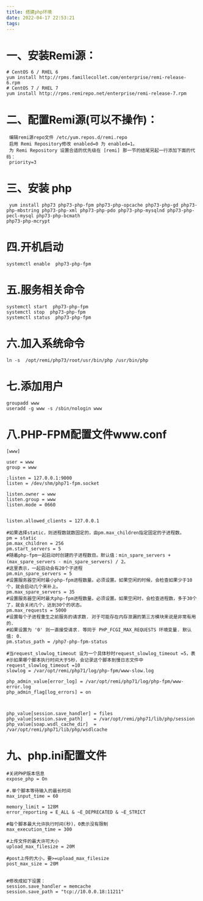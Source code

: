 ```yaml
---
title: 搭建php环境
date: 2022-04-17 22:53:21
tags:
---
```

# 一、安装Remi源：

    # CentOS 6 / RHEL 6
    yum install http://rpms.famillecollet.com/enterprise/remi-release-6.rpm
    # CentOS 7 / RHEL 7
    yum install http://rpms.remirepo.net/enterprise/remi-release-7.rpm
 
 
# 二、配置Remi源(可以不操作)：
 
     编辑remi源repo文件 /etc/yum.repos.d/remi.repo
     启用 Remi Repository修改 enabled=0 为 enabled=1。
     为 Remi Repository 设置合适的优先级在 [remi] 那一节的结尾另起一行添加下面的代码：
     priority=3    
    
    
# 三、安装 php

     yum install php73 php73-php-fpm php73-php-opcache php73-php-gd php73-php-mbstring php73-php-xml php73-php-pdo php73-php-mysqlnd php73-php-pecl-mysql php73-php-bcmath
    php73-php-mcrypt   
    
    
# 四.开机启动   

    systemctl enable  php73-php-fpm
    
# 五.服务相关命令

    systemctl start  php73-php-fpm
    systemctl stop  php73-php-fpm
    systemctl status  php73-php-fpm
    
    
# 六.加入系统命令

    ln -s  /opt/remi/php73/root/usr/bin/php /usr/bin/php
    
# 七.添加用户
    
    groupadd www
    useradd -g www -s /sbin/nologin www
        
# 八.PHP-FPM配置文件www.conf
```
[www]

user = www
group = www

;listen = 127.0.0.1:9000
listen = /dev/shm/php71-fpm.socket

listen.owner = www
listen.group = www
listen.mode = 0660


listen.allowed_clients = 127.0.0.1

#如果选择static，则进程数就数固定的，由pm.max_children指定固定的子进程数。
pm = static
pm.max_children = 256
pm.start_servers = 5
#随着php-fpm一起启动时创建的子进程数目。默认值：min_spare_servers + (max_spare_servers - min_spare_servers) / 2。
#这里表示，一起启动会有20个子进程
pm.min_spare_servers = 5
#设置服务器空闲时最小php-fpm进程数量。必须设置。如果空闲的时候，会检查如果少于10个，就会启动几个来补上。
pm.max_spare_servers = 35
#设置服务器空闲时最大php-fpm进程数量。必须设置。如果空闲时，会检查进程数，多于30个了，就会关闭几个，达到30个的状态。
pm.max_requests = 5000
#设置每个子进程重生之前服务的请求数. 对于可能存在内存泄漏的第三方模块来说是非常有用的. 
#如果设置为 '0' 则一直接受请求. 等同于 PHP_FCGI_MAX_REQUESTS 环境变量. 默认值: 0.
pm.status_path = /php7-php-fpm-status

#当request_slowlog_timeout 设为一个具体秒时request_slowlog_timeout =5，表
#示如果哪个脚本执行时间大于5秒，会记录这个脚本到慢日志文件中
request_slowlog_timeout =10
slowlog = /var/opt/remi/php71/log/php-fpm/www-slow.log

php_admin_value[error_log] = /var/opt/remi/php71/log/php-fpm/www-error.log
php_admin_flag[log_errors] = on



php_value[session.save_handler] = files
php_value[session.save_path]    = /var/opt/remi/php71/lib/php/session
php_value[soap.wsdl_cache_dir]  = /var/opt/remi/php71/lib/php/wsdlcache

```

# 九、php.ini配置文件
```
#关闭PHP版本信息
expose_php = On

#.单个脚本等待输入的最长时间
max_input_time = 60

memory_limit = 128M
error_reporting = E_ALL & ~E_DEPRECATED & ~E_STRICT

#每个脚本最大允许执行时间(秒)，0表示没有限制
max_execution_time = 300

#上传文件的最大许可大小
upload_max_filesize = 20M

#post上传的大小，要>=upload_max_filesize
post_max_size = 20M


#修改成如下设置：
session.save_handler = memcache
session.save_path = "tcp://10.0.0.18:11211"
```
    